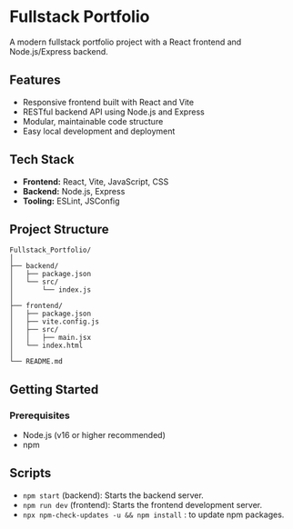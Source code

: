 # Fullstack Portfolio

A modern fullstack portfolio project with a React frontend and Node.js/Express backend.

## Features

- Responsive frontend built with React and Vite
- RESTful backend API using Node.js and Express
- Modular, maintainable code structure
- Easy local development and deployment

## Tech Stack

- **Frontend:** React, Vite, JavaScript, CSS
- **Backend:** Node.js, Express
- **Tooling:** ESLint, JSConfig

## Project Structure

```
Fullstack_Portfolio/
│
├── backend/
│   ├── package.json
│   └── src/
│       └── index.js
│
├── frontend/
│   ├── package.json
│   ├── vite.config.js
│   ├── src/
│   │   ├── main.jsx
│   └── index.html
│
└── README.md
```

## Getting Started

### Prerequisites

- Node.js (v16 or higher recommended)
- npm

## Scripts

- `npm start` (backend): Starts the backend server.
- `npm run dev` (frontend): Starts the frontend development server.
- `npx npm-check-updates -u && npm install` : to update npm packages.